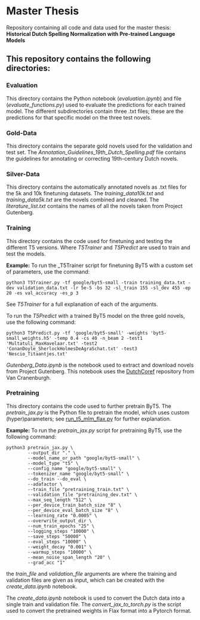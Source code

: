 # Master Thesis

Repository containing all code and data used for the master thesis: 
__Historical Dutch Spelling Normalization with Pre-trained Language Models__

## This repository contains the following directories:

### Evaluation

This directory contains the Python notebook (_evaluation.ipynb_) and file (_evaluate_functions.py_) used to evaluate the predictions for each trained model. 
The different subdirectories contain three .txt files; these are the predictions for that specific model on the three test novels.

### Gold-Data

This directory contains the separate gold novels used for the validation and test set.
The _Annotation_Guidelines_19th_Dutch_Spelling.pdf_ file contains the guidelines for annotating or correcting 19th-century Dutch novels.

### Silver-Data

This directory contains the automatically annotated novels as .txt files for the 5k and 10k finetuning datasets.
The _training_data10k.txt_ and _training_data5k.txt_ are the novels combined and cleaned.
The _literature_list.txt_ contains the names of all the novels taken from Project Gutenberg.

### Training

This directory contains the code used for finetuning and testing the different T5 versions. 
Where _T5Trainer_ and _T5Predict_ are used to train and test the models.

__Example:__
To run the _T5Trainer script for finetuning ByT5 with a custom set of parameters, use the command:
```
python3 T5Trainer.py -tf google/byt5-small -train training_data.txt -dev validation_data.txt -lr 5e-5 -bs 32 -sl_train 155 -sl_dev 455 -ep 20 -es val_accuracy -es_p 3
```
See _T5Trainer_ for a full explanation of each of the arguments.

To run the _T5Predict_ with a trained ByT5 model on the three gold novels, use the following command:
```
python3 T5Predict.py -tf 'google/byt5-small' -weights 'byt5-small_weights.h5' -temp 0.4 -cs 40 -n_beam 2 -test1 'Multatuli_MaxHavelaar.txt' -test2 'ConanDoyle_SherlockHolmesDeAgraSchat.txt' -test3 'Nescio_Titaantjes.txt'
```

_Gutenberg_Data.ipynb_ is the notebook used to extract and download novels from Project Gutenberg.
This notebook uses the [DutchCoref](https://github.com/andreasvc/dutchcoref) repository from Van Cranenburgh.  

### Pretraining

This directory contains the code used to further pretrain ByT5.
The _pretrain_jax.py_ is the Python file to pretrain the model, which uses custom (hyper)parameters; see [run_t5_mlm_flax.py](https://github.com/huggingface/transformers/blob/main/examples/flax/language-modeling/run_t5_mlm_flax.py) for further explanation.

__Example:__
To run the _pretrain_jax.py_ script for pretraining ByT5, use the following command:
```
python3 pretrain_jax.py \
        --output_dir "." \
        --model_name_or_path "google/byt5-small" \
        --model_type "t5" \
        --config_name "google/byt5-small" \
        --tokenizer_name "google/byt5-small" \
        --do_train --do_eval \
        --adafactor \
        --train_file "pretraining_train.txt" \
        --validation_file "pretraining_dev.txt" \
        --max_seq_length "512" \
        --per_device_train_batch_size "8" \
        --per_device_eval_batch_size "8" \
        --learning_rate "0.0005" \
        --overwrite_output_dir \
        --num_train_epochs "25" \
        --logging_steps "10000" \
        --save_steps "50000" \
        --eval_steps "10000" \
        --weight_decay "0.001" \
        --warmup_steps "10000" \
        --mean_noise_span_length "20" \
        --grad_acc "1"
```

the _train_file_ and _validation_file_ arguments are where the training and validation files are given as input, which can be created with the _create_data.ipynb_ notebook.

The _create_data.ipynb_ notebook is used to convert the Dutch data into a single train and validation file.
The _convert_jax_to_torch.py_ is the script used to convert the pretrained weights in Flax format into a Pytorch format.
